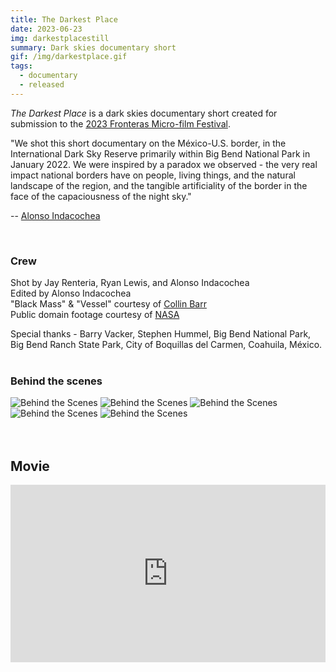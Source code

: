 ```yaml
---
title: The Darkest Place
date: 2023-06-23
img: darkestplacestill
summary: Dark skies documentary short
gif: /img/darkestplace.gif
tags:
  - documentary
  - released
---
```


_The Darkest Place_ is a dark skies documentary short created for submission to the [2023 Fronteras Micro-film Festival](https://fronterasmicrofilm.com).

"We shot this short documentary on the México-U.S. border, in the International Dark Sky Reserve primarily within Big Bend National Park in January 2022. We were inspired by a paradox we observed - the very real impact national borders have on people, living things, and the natural landscape of the region, and the tangible artificiality of the border in the face of the capaciousness of the night sky."

-- [Alonso Indacochea](https://www.instagram.com/alonso_in/)

</br>

### Crew

Shot by Jay Renteria, Ryan Lewis, and Alonso Indacochea</br>
Edited by Alonso Indacochea</br>
"Black Mass" & "Vessel" courtesy of [Collin Barr](https://collinbarr.bandcamp.com)</br>
Public domain footage courtesy of [NASA](https://nasa.gov)

Special thanks - Barry Vacker, Stephen Hummel, Big Bend National Park, Big Bend Ranch State Park, City of Boquillas del Carmen, Coahuila, México.
</br>
</br>

### Behind the scenes

<div class="row g-2">
  <div class="col-lg-6 col-md-12 mb-6 mb-lg-0">
    <img src="/img/darkest_place/behind_the_scenes_1.jpg" class="w-100 shadow-1-strong rounded mb-2" alt="Behind the Scenes">
    <img src="/img/darkest_place/behind_the_scenes_5.jpg" class="w-100 shadow-1-strong rounded mb-2" alt="Behind the Scenes">
    <img src="/img/darkest_place/behind_the_scenes_3.jpg" class="w-100 shadow-1-strong rounded mb-2" alt="Behind the Scenes">
  </div>
  <div class="col-lg-6 mb-6 mb-lg-0">
    <img src="/img/darkest_place/behind_the_scenes_2.jpg" class="w-100 shadow-1-strong rounded mb-2" alt="Behind the Scenes">
    <img src="/img/darkest_place/behind_the_scenes_4.jpg" class="w-100 shadow-1-strong rounded mb-2" alt="Behind the Scenes">
  </div>
</div>
<br><br>

## Movie

<style>.embed-container { position: relative; padding-bottom: 56.25%; height: 0; overflow: hidden; max-width: 100%; } .embed-container iframe, .embed-container object, .embed-container embed { position: absolute; top: 0; left: 0; width: 100%; height: 100%; }</style><div class='embed-container'><iframe width="100%" height="400vh" src="https://www.youtube.com/embed/U6rcBOWV3h8" title="YouTube video player" frameborder="0" allow="accelerometer; autoplay; clipboard-write; encrypted-media; gyroscope; picture-in-picture" allowfullscreen></iframe></div>
